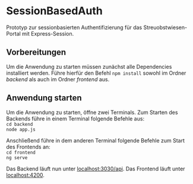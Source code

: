 # SessionBasedAuth

Prototyp zur sessionbasierten Authentifizierung für das Streuobstwiesen-Portal mit Express-Session.

## Vorbereitungen

Um die Anwendung zu starten müssen zunächst alle Dependencies installiert werden. Führe hierfür den Befehl `npm install` sowohl im Ordner _backend_ als auch im Ordner _frontend_ aus.

## Anwendung starten

Um die Anwendung zu starten, öffne zwei Terminals. Zum Starten des Backends führe in einem Terminal folgende Befehle aus: <br />
`cd backend` <br />
`node app.js`

Anschließend führe in dem anderen Terminal folgende Befehle zum Start des Frontends an: <br />
`cd frontend` <br />
`ng serve`

Das Backend läuft nun unter [localhost:3030/api](http://localhost:3030/api). Das Frontend läuft unter [localhost:4200](http://localhost:4200).
